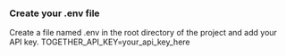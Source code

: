 
###  Create your .env file

Create a file named .env in the root directory of the project and add your API key.
TOGETHER_API_KEY=your_api_key_here

